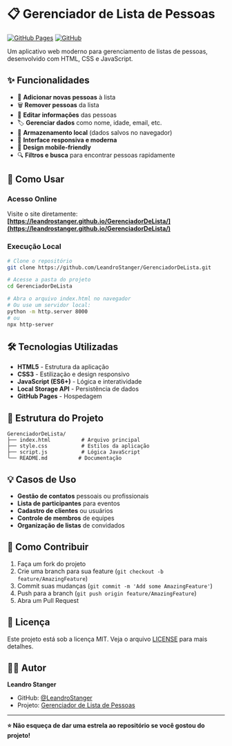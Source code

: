 # 📋 Gerenciador de Lista de Pessoas

[![GitHub Pages](https://img.shields.io/badge/🌐-Site%20Online-blue?style=for-the-badge)](https://leandrostanger.github.io/GerenciadorDeLista/)
[![GitHub](https://img.shields.io/badge/📂-Repositório-black?style=for-the-badge)](https://github.com/LeandroStanger/GerenciadorDeLista)

Um aplicativo web moderno para gerenciamento de listas de pessoas, desenvolvido com HTML, CSS e JavaScript.

## ✨ Funcionalidades

- 👥 **Adicionar novas pessoas** à lista
- 🗑️ **Remover pessoas** da lista
- 📝 **Editar informações** das pessoas
- 🏷️ **Gerenciar dados** como nome, idade, email, etc.
- 💾 **Armazenamento local** (dados salvos no navegador)
- 🎨 **Interface responsiva e moderna**
- 📱 **Design mobile-friendly**
- 🔍 **Filtros e busca** para encontrar pessoas rapidamente

## 🚀 Como Usar

### Acesso Online
Visite o site diretamente:  
**[https://leandrostanger.github.io/GerenciadorDeLista/](https://leandrostanger.github.io/GerenciadorDeLista/)**

### Execução Local
```bash
# Clone o repositório
git clone https://github.com/LeandroStanger/GerenciadorDeLista.git

# Acesse a pasta do projeto
cd GerenciadorDeLista

# Abra o arquivo index.html no navegador
# Ou use um servidor local:
python -m http.server 8000
# ou
npx http-server
```

## 🛠️ Tecnologias Utilizadas

- **HTML5** - Estrutura da aplicação
- **CSS3** - Estilização e design responsivo
- **JavaScript (ES6+)** - Lógica e interatividade
- **Local Storage API** - Persistência de dados
- **GitHub Pages** - Hospedagem

## 📁 Estrutura do Projeto

```
GerenciadorDeLista/
├── index.html          # Arquivo principal
├── style.css           # Estilos da aplicação
├── script.js           # Lógica JavaScript
└── README.md          # Documentação
```

## 💡 Casos de Uso

- **Gestão de contatos** pessoais ou profissionais
- **Lista de participantes** para eventos
- **Cadastro de clientes** ou usuários
- **Controle de membros** de equipes
- **Organização de listas** de convidados

## 🎯 Como Contribuir

1. Faça um fork do projeto
2. Crie uma branch para sua feature (`git checkout -b feature/AmazingFeature`)
3. Commit suas mudanças (`git commit -m 'Add some AmazingFeature'`)
4. Push para a branch (`git push origin feature/AmazingFeature`)
5. Abra um Pull Request

## 📄 Licença

Este projeto está sob a licença MIT. Veja o arquivo [LICENSE](LICENSE) para mais detalhes.

## 👨‍💻 Autor

**Leandro Stanger**  
- GitHub: [@LeandroStanger](https://github.com/LeandroStanger)
- Projeto: [Gerenciador de Lista de Pessoas](https://github.com/LeandroStanger/GerenciadorDeLista)

---

**⭐ Não esqueça de dar uma estrela ao repositório se você gostou do projeto!**
